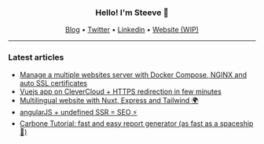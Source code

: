 <h3 align="center">Hello! I'm Steeve 👋</h1>

<p align="center">
  <a href="https://dev.to/steeve">Blog</a> •
  <a href="https://twitter.com/SteevePay">Twitter</a> •
  <a href="https://www.linkedin.com/in/steeve-payraudeau/">Linkedin</a> •
  <a href="https://steevep.com">Website (WIP)</a>
</p>

---

### Latest articles
- [Manage a multiple websites server with Docker Compose, NGINX and auto SSL certificates ](https://dev.to/steeve/manage-a-multiple-websites-server-with-docker-compose-nginx-and-auto-ssl-certificates-298)
- [Vuejs app on CleverCloud + HTTPS redirection in few minutes](https://dev.to/steeve/vuejs-app-on-clevercloud-https-redirection-in-few-minutes-gpf)
- [Multilingual website with Nuxt, Express and Tailwind 🌍](https://dev.to/steeve/osteo-multilingual-website-with-nuxt-express-and-tailwind-jc9)
- [angularJS + undefined SSR = SEO ⚡️ ](https://dev.to/steeve/angularjs-undefined-ssr-seo-46lm)
- [Carbone Tutorial: fast and easy report generator (as fast as a spaceship 🚀)](https://dev.to/steeve/carbone-tutorial-fast-and-easy-report-generator-as-fast-as-a-spaceship-54bc)
